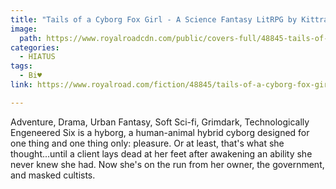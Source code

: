 ```yaml
---
title: "Tails of a Cyborg Fox Girl - A Science Fantasy LitRPG by KittraMcBriar"
image:
  path: https://www.royalroadcdn.com/public/covers-full/48845-tails-of-a-cyborg-fox-girl-a-science-fantasy-litrpg.jpg
categories:
  - HIATUS
tags:
  - Bi♥
link: https://www.royalroad.com/fiction/48845/tails-of-a-cyborg-fox-girl-a-science-fantasy-litrpg

---
```

Adventure, Drama, Urban Fantasy, Soft Sci-fi, Grimdark, Technologically Engeneered
Six is a hyborg, a human-animal hybrid cyborg designed for one thing and one thing only: pleasure. Or at least, that's what she thought...until a client lays dead at her feet after awakening an ability she never knew she had. Now she's on the run from her owner, the government, and masked cultists.
